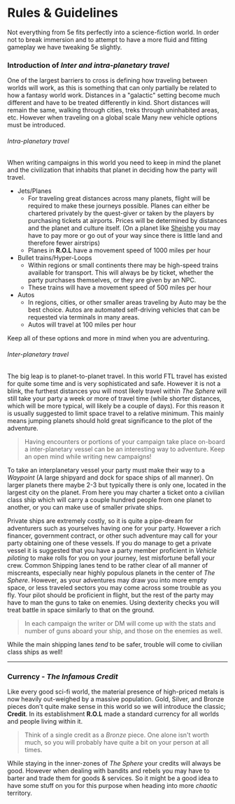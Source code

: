 # Rules & Guidelines

Not everything from 5e fits perfectly into a science-fiction world. In order not to break immersion and to attempt to have a more fluid and fitting gameplay we have tweaking 5e slightly.

### Introduction of *Inter and intra-planetary travel*

One of the largest barriers to cross is defining how traveling between worlds will work, as this is something that can only partially be related to how a fantasy world work. Distances in a "galactic" setting become much different and have to be treated differently in kind. Short distances will remain the same, walking through cities, treks through uninhabited areas, etc. However when traveling on a global scale Many new vehicle options must be introduced.

###### Intra-planetary travel

When writing campaigns in this world you need to keep in mind the planet and the civilization that inhabits that planet in deciding how the party will travel. 

- Jets/Planes
  - For traveling great distances across many planets, flight will be required to make these journeys possible. Planes can either be chartered privately by the quest-giver or taken by the players by purchasing tickets at airports. Prices will be determined by distances and the planet and culture itself. (On a planet like <u>Sheishe</u> you may have to pay more or go out of your way since there is little land and therefore fewer airstrips)
  - Planes in **R.O.L** have a movement speed of 1000 miles per hour
- Bullet trains/Hyper-Loops
  - Within regions or small continents there may be high-speed trains available for transport. This will always be by ticket, whether the party purchases themselves, or they are given by an NPC.
  - These trains will have a movement speed of 500 miles per hour
- Autos
  - In regions, cities, or other smaller areas traveling by Auto may be the best choice. Autos are automated self-driving vehicles that can be requested via terminals in many areas.
  - Autos will travel at 100 miles per hour

Keep all of these options and more in mind when you are adventuring.

###### Inter-planetary travel

The big leap is to planet-to-planet travel. In this world FTL travel has existed for quite some time and is very sophisticated and safe. However it is not a blink, the furthest distances you will most likely travel within *The Sphere* will still take your party a week or more of travel time (while shorter distances, which will be more typical, will likely be a couple of days). For this reason it is usually suggested to limit space travel to a relative minimum. This mainly means jumping planets should hold great significance to the plot of the adventure.

> Having encounters or portions of your campaign take place on-board a inter-planetary vessel can be an interesting way to adventure. Keep an open mind while writing new campaigns!

To take an interplanetary vessel your party must make their way to a *Waypoint* (A large shipyard and dock for space ships of all manner). On larger planets there maybe 2-3 but typically there is only one, located in the largest city on the planet. From here you may charter a ticket onto a civilian class ship which will carry a couple hundred people from one planet to another, or you can make use of smaller private ships.

Private ships are extremely costly, so it is quite a pipe-dream for adventurers such as yourselves having one for your party. However a rich financer, government contract, or other such adventure may call for your party obtaining one of these vessels. If you do manage to get a private vessel it is suggested that you have a party member proficient in *Vehicle piloting* to make rolls for you on your journey, lest misfortune befall your crew.  Common Shipping lanes tend to be rather clear of all manner of miscreants, especially near highly populous planets in the center of *The Sphere*. However, as your adventures may draw you into more empty space, or less traveled sectors you may come across some trouble as you fly. Your pilot should be proficient in flight, but the rest of the party may have to man the guns to take on enemies. Using dexterity checks you will treat battle in space similarly to that on the ground. 

> In each campaign the writer or DM will come up with the stats and number of guns aboard your ship, and those on the enemies as well.

While the main shipping lanes *tend* to be safer, trouble will come to civilian class ships as well!

---



### Currency - *The Infamous Credit*

Like every good sci-fi world, the material presence of high-priced metals is now heavily out-weighed by a massive population. Gold, Silver, and Bronze pieces don't quite make sense in this world so we will introduce the classic; **Credit**. In its establishment **R.O.L** made a standard currency for all worlds and people living within it.

> Think of a single credit as a *Bronze* piece. One alone isn't worth much, so you will probably have quite a bit on your person at all times.

While staying in the inner-zones of *The Sphere* your credits will always be good. However when dealing with bandits and rebels you may have to barter and trade them for goods & services. So it might be a good idea to have some stuff on you for this purpose when heading into more *chaotic* territory.